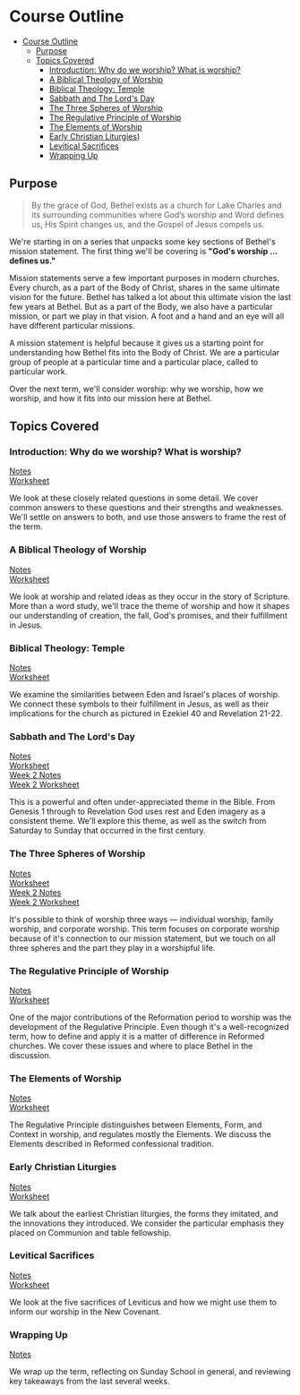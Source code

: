 #  Course Outline

<!-- TOC -->

- [Course Outline](#course-outline)
  - [Purpose](#purpose)
  - [Topics Covered](#topics-covered)
    - [Introduction: Why do we worship? What is worship?](#introduction-why-do-we-worship-what-is-worship)
    - [A Biblical Theology of Worship](#a-biblical-theology-of-worship)
    - [Biblical Theology: Temple](#biblical-theology-temple)
    - [Sabbath and The Lord's Day](#sabbath-and-the-lords-day)
    - [The Three Spheres of Worship](#the-three-spheres-of-worship)
    - [The Regulative Principle of Worship](#the-regulative-principle-of-worship)
    - [The Elements of Worship](#the-elements-of-worship)
    - [Early Christian Liturgies](#early-christian-liturgies))
    - [Levitical Sacrifices](#levitical-sacrifices)
    - [Wrapping Up](#wrapping-up)

<!-- /TOC -->

## Purpose

> By the grace of God, Bethel exists as a church for Lake Charles and its surrounding communities where God’s worship and Word defines us, His Spirit changes us, and the Gospel of Jesus compels us.

We're starting in on a series that unpacks some key sections of Bethel's mission statement. The first thing we'll be covering is **"God's worship ... defines us."**

Mission statements serve a few important purposes in modern churches. Every church, as a part of the Body of Christ, shares in the same ultimate vision for the future. Bethel has talked a lot about this ultimate vision the last few years at Bethel. But as a part of the Body, we also have a particular mission, or part we play in that vision. A foot and a hand and an eye will all have different particular missions.

A mission statement is helpful because it gives us a starting point for understanding how Bethel fits into the Body of Christ. We are a particular group of people at a particular time and a particular place, called to particular work.

Over the next term, we'll consider worship: why we worship, how we worship, and how it fits into our mission here at Bethel.

## Topics Covered

### Introduction: Why do we worship? What is worship?

[Notes](1.md)  
[Worksheet](1_Handout.md)  

We look at these closely related questions in some detail. We cover common answers to these questions and their strengths and weaknesses. We'll settle on answers to both, and use those answers to frame the rest of the term.

### A Biblical Theology of Worship

[Notes](2.md)  
[Worksheet](2_Handout.md)

We look at worship and related ideas as they occur in the story of Scripture. More than a word study, we'll trace the theme of worship and how it shapes our understanding of creation, the fall, God's promises, and their fulfillment in Jesus.

### Biblical Theology: Temple

[Notes](3.md)  
[Worksheet](3_Handout.md)

We examine the similarities between Eden and Israel's places of worship. We connect these symbols to their fulfillment in Jesus, as well as their implications for the church as pictured in Ezekiel 40 and Revelation 21-22.

### Sabbath and The Lord's Day

[Notes](4.md)  
[Worksheet](4_Handout.md)  
[Week 2 Notes](5.md)  
[Week 2 Worksheet](5_Handout.md)

This is a powerful and often under-appreciated theme in the Bible. From Genesis 1 through to Revelation God uses rest and Eden imagery as a consistent theme. We'll explore this theme, as well as the switch from Saturday to Sunday that occurred in the first century.

### The Three Spheres of Worship

[Notes](6.md)  
[Worksheet](6_Handout.md)  
[Week 2 Notes](7.md)  
[Week 2 Worksheet](7_Handout.md)  

It's possible to think of worship three ways — individual worship, family worship, and corporate worship. This term focuses on corporate worship because of it's connection to our mission statement, but we touch on all three spheres and the part they play in a worshipful life.

### The Regulative Principle of Worship

[Notes](8.md)  
[Worksheet](8_Handout.md)  

One of the major contributions of the Reformation period to worship was the development of the Regulative Principle. Even though it's a well-recognized term, how to define and apply it is a matter of difference in Reformed churches. We cover these issues and where to place Bethel in the discussion.

### The Elements of Worship

[Notes](9.md)  
[Worksheet](9_Handout.md)

The Regulative Principle distinguishes between Elements, Form, and Context in worship, and regulates mostly the Elements. We discuss the Elements described in Reformed confessional tradition.

### Early Christian Liturgies

[Notes](10.md)  
[Worksheet](10_Handout.md)  

We talk about the earliest Christian liturgies, the forms they imitated, and the innovations they introduced. We consider the particular emphasis they placed on Communion and table fellowship.

### Levitical Sacrifices

[Notes](11.md)  
[Worksheet](11_Handout.md)

We look at the five sacrifices of Leviticus and how we might use them to inform our worship in the New Covenant.

###  Wrapping Up

[Notes](12.md)  

We wrap up the term, reflecting on Sunday School in general, and reviewing key takeaways from the last several weeks.
